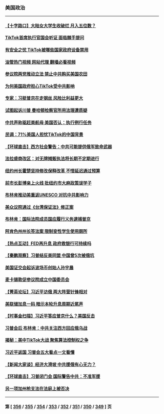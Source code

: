 ### 美国政治
---
#### [【十字路口】大陆女大学生收破烂 月入五位数？](../../pages/ncid1078159/n13956951.md?03240445) 
#### [TikTok首席执行官国会听证 面临棘手提问](../../pages/ncid1078159/n13956957.md?03240445) 
#### [有安全之忧 TikTok被哪些国家政府设备禁用](../../pages/ncid1078159/n13956948.md?03240445) 
#### [油管热门视频 网站代理 翻墙必看视频](http://138.2.39.72:81/youtube.html?epic-marker?03240445)
#### [参议院两党推动立法 禁止中共购买美国农田](../../pages/ncid1078159/n13956955.md?03240445) 
#### [为何美国政府担心TikTok受中共影响](../../pages/ncid1078159/n13956931.md?03240445) 
#### [专家：习挺普京在走钢丝 风险比利益更大](../../pages/ncid1078159/n13956139.md?03240445) 
#### [试图起诉川普 曼哈顿检察官所用法理遭质疑](../../pages/ncid1078159/n13956260.md?03240445) 
#### [中共声称驱赶美航母 美国否认：执行例行任务](../../pages/ncid1078159/n13956680.md?03240445) 
#### [民调：71%美国人担忧TikTok的中国背景](../../pages/ncid1078159/n13956648.md?03240445) 
#### [【环球直击】西方社会警告：中共可能提供俄军致命武器](../../pages/ncid1078159/n13956163.md?03240445) 
#### [法拉盛商改区：对无牌摊贩执法将长期不定期进行](../../pages/ncid1078159/n13956470.md?03240445) 
#### [纽约州长霍楚坚持修改保释改革 不惜延迟通过预算](../../pages/ncid1078159/n13956455.md?03240445) 
#### [前市长彭博亲上火线 批纽约市大麻政策误学子](../../pages/ncid1078159/n13956472.md?03240445) 
#### [布林肯推动美重返UNESCO 对抗中共影响力](../../pages/ncid1078159/n13956536.md?03240445) 
#### [美众议院通过《台湾保证法》修正案](../../pages/ncid1078159/n13956411.md?03240445) 
#### [布林肯：国际法院成员国应履行义务逮捕普京](../../pages/ncid1078159/n13956397.md?03240445) 
#### [阿肯色州州长签法案 限制变性学生使用厕所](../../pages/ncid1078159/n13956282.md?03240445) 
#### [【热点互动】FED再升息 政府救银行可持续吗](../../pages/ncid1078159/n13956298.md?03240445) 
#### [【秦鹏观察】习普结反美同盟 中国曾5次被俄坑](../../pages/ncid1078159/n13956280.md?03240445) 
#### [美国证交会起诉波场币创始人孙宇晨](../../pages/ncid1078159/n13956275.md?03240445) 
#### [麦卡锡敦促参议院成立中国委员会](../../pages/ncid1078159/n13956288.md?03240445) 
#### [【菁英论坛】习近平访俄 两大阵营针锋相对](../../pages/ncid1078159/n13956271.md?03240445) 
#### [美联储加息一码 暗示本轮升息周期近尾声](../../pages/ncid1078159/n13956192.md?03240445) 
#### [【时事金扫描】习近平答应普京什么？美国反击](../../pages/ncid1078159/n13956027.md?03240445) 
#### [习普会后 布林肯：中共关注西方回应俄乌战](../../pages/ncid1078159/n13956144.md?03240445) 
#### [揭秘：美中TikTok大战 聚焦算法控制权之争](../../pages/ncid1078159/n13956048.md?03240445) 
#### [习近平返国 习普会五大看点一文看懂](../../pages/ncid1078159/n13956043.md?03240445) 
#### [【新闻大家谈】经济大滑坡 中共援俄有心无力？](../../pages/ncid1078159/n13955771.md?03240445) 
#### [【环球直击】习普闭门会 国际警告中共：不准军援](../../pages/ncid1078159/n13955322.md?03240445) 
#### [另一项加州枪支法在法庭上被否决](../../pages/ncid1078159/n13955755.md?03240445) 

---
#### 第 [ [356](./356.md?03240445) / [355](./355.md?03240445) / [354](./354.md?03240445) / [353](./353.md?03240445) / [352](./352.md?03240445) / [351](./351.md?03240445) / [350](./350.md?03240445) / [349](./349.md?03240445) ] 页
